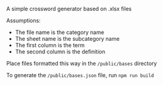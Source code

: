 A simple crossword generator based on .xlsx files

Assumptions:
- The file name is the category name
- The sheet name is the subcategory name
- The first column is the term
- The second column is the definition

Place files formatted this way in the `/public/bases` directory

To generate the `/public/bases.json` file, run `npm run build`
